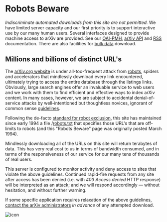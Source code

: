 Robots Beware
=============

*Indiscriminate automated downloads from this site are *not* permitted.*
We have limited server capacity and our first priority is to support
interactive use by our many human users. Several interfaces designed to
provide machine access to arXiv are provided. See our
[OAI-PMH](/help/oa), [arXiv API](/help/api) and [RSS](/help/rss)
documentation. There are also facilities for [bulk
data](/help/bulk_data) download.

Millions and billions of distinct URL's
---------------------------------------

The [arXiv.org website](/) is under all-too-frequent attack from
[robots](http://www.robotstxt.org/faq/what.html), spiders and
accelerators that mindlessly download every link encountered, ultimately
trying to access the entire database through the listings links.
Obviously, large search engines offer an invaluable service to web users
and we work with them to find efficient and effective ways to index
arXiv content. In many cases, however, we are subject to accidental
denial-of-service attacks by well-intentioned but thoughtless novices,
ignorant of common sense
[guidelines](http://www.robotstxt.org/guidelines.html).

Following the de-facto [standard for robot
exclusion](http://www.robotstxt.org/orig.html), this site has maintained
since early 1994 a file /[robots.txt](/robots.txt) that specifies those
URL's that are off-limits to robots (and this "Robots Beware" page was
originally posted March 1994).

Mindlessly downloading all of the URLs on this site will return
terabytes of data. This has very real cost to us in terms of bandwidth
consumed, and in terms of the responsiveness of our service for our many
tens of thousands of real users.

This server is configured to monitor activity and deny access to sites
that violate the above guidelines. Continued rapid-fire requests from
any site after access has been denied (i.e. with *403 Access denied*
HTTP response) will be interpreted as an attack; and we will respond
accordingly — without hesitation, and without further warning.

If some specific application requires relaxation of the above
guidelines, [contact the arXiv administrators](/help/contact) *in
advance* of any attempted download.

![icon](/icons/smullnb.gif)
